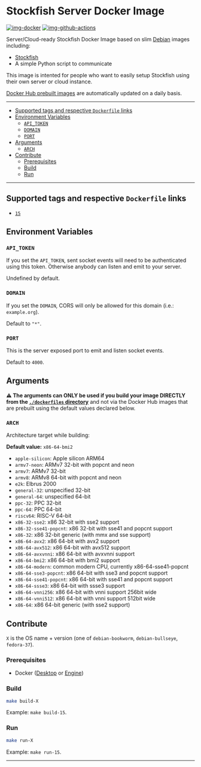 # Stockfish Server Docker Image

[![img-docker]][link-docker]
[![img-github-actions]][link-github-actions]

Server/Cloud-ready Stockfish Docker Image based on slim [Debian][link-debian] images including:

- [Stockfish][link-stockfish]
- A simple Python script to communicate

This image is intented for people who want to easily setup Stockfish using their own server or cloud instance.

[Docker Hub prebuilt images][link-docker] are automatically updated on a daily basis.

---

- [Supported tags and respective `Dockerfile` links](#supported-tags-and-respective-dockerfile-links)
- [Environment Variables](#environment-variables)
  - [`API_TOKEN`](#api_token)
  - [`DOMAIN`](#domain)
  - [`PORT`](#port)
- [Arguments](#arguments)
  - [`ARCH`](#arch)
- [Contribute](#contribute)
  - [Prerequisites](#prerequisites)
  - [Build](#build)
  - [Run](#run)

---

## Supported tags and respective `Dockerfile` links

- [`15`](https://github.com/ivangabriele/docker-stockfish/blob/main/dockerfiles/15.Dockerfile)

## Environment Variables

### `API_TOKEN`

If you set the `API_TOKEN`, sent socket events will need to be authenticated using this token.
Otherwise anybody can listen and emit to your server.

Undefined by default.

### `DOMAIN`

If you set the `DOMAIN`, CORS will only be allowed for this domain (i.e.: `example.org`).

Default to `"*"`.

### `PORT`

This is the server exposed port to emit and listen socket events.

Default to `4000`.

## Arguments

**⚠️ The arguments can ONLY be used if you build your image DIRECTLY from the
[`./dockerfiles` directory](https://github.com/ivangabriele/docker-stockfish/tree/main/dockerfiles)**
and not via the Docker Hub images that are prebuilt using the default values declared below.

### `ARCH`

Architecture target while building:

**Default value:** `x86-64-bmi2`

- `apple-silicon`: Apple silicon ARM64
- `armv7-neon`: ARMv7 32-bit with popcnt and neon
- `armv7`: ARMv7 32-bit
- `armv8`: ARMv8 64-bit with popcnt and neon
- `e2k`: Elbrus 2000
- `general-32`: unspecified 32-bit
- `general-64`: unspecified 64-bit
- `ppc-32`: PPC 32-bit
- `ppc-64`: PPC 64-bit
- `riscv64`: RISC-V 64-bit
- `x86-32-sse2`: x86 32-bit with sse2 support
- `x86-32-sse41-popcnt`: x86 32-bit with sse41 and popcnt support
- `x86-32`: x86 32-bit generic (with mmx and sse support)
- `x86-64-avx2`: x86 64-bit with avx2 support
- `x86-64-avx512`: x86 64-bit with avx512 support
- `x86-64-avxvnni`: x86 64-bit with avxvnni support
- `x86-64-bmi2`: x86 64-bit with bmi2 support
- `x86-64-modern`: common modern CPU, currently x86-64-sse41-popcnt
- `x86-64-sse3-popcnt`: x86 64-bit with sse3 and popcnt support
- `x86-64-sse41-popcnt`: x86 64-bit with sse41 and popcnt support
- `x86-64-ssse3`: x86 64-bit with ssse3 support
- `x86-64-vnni256`: x86 64-bit with vnni support 256bit wide
- `x86-64-vnni512`: x86 64-bit with vnni support 512bit wide
- `x86-64`: x86 64-bit generic (with sse2 support)


## Contribute

`X` is the OS name + version (one of `debian-bookworm`, `debian-bullseye`, `fedora-37`).  
<!-- `y` is the architceture tag (`x86-64-avx2`).   -->

### Prerequisites

- Docker ([Desktop](https://docs.docker.com/desktop/) or [Engine](https://docs.docker.com/engine/install/))

### Build

```sh
make build-X
```

Example: `make build-15`.

### Run

```sh
make run-X
```

Example: `make run-15`.

---

[img-docker]: https://img.shields.io/docker/pulls/ivangabriele/stockfish?style=for-the-badge
[img-github-actions]:
  https://img.shields.io/github/actions/workflow/status/ivangabriele/docker-stockfish/main.yml?branch=main&label=Build&style=for-the-badge

[link-debian]: https://hub.docker.com/_/debian
[link-docker]: https://hub.docker.com/repository/docker/ivangabriele/stockfish
[link-github-actions]: https://github.com/ivangabriele/docker-stockfish/actions/workflows/main.yml?query=branch%3Amain
[link-stockfish]: https://github.com/official-stockfish/Stockfish#readme
